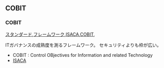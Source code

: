 ## COBIT


### COBIT
[スタンダード](スタンダード.html),[フレームワーク](フレームワーク.html),[ISACA](ISACA.html),[COBIT](COBIT.html),

ITガバナンスの成熟度を測るフレームワーク。
セキュリティよりも枠が広い。

* COBIT : Control OBjectives for Information and related Technology
* [ISACA](https://www.isaca.org/)



